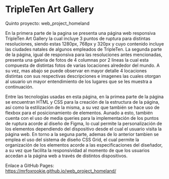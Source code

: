 # TripleTen Art Gallery

Quinto proyecto: web_project_homeland

En la primera parte de la pagina se presenta una página web responsiva TripleTen Art Gallery la cual incluye 3 puntos de ruptura para distintas resoluciones, siendo estas 1280px, 768px y 320px y cuyo contenido incluye las ciudades natales de algunos empleados de TripleTen.
La segunda parte de la página, igual de responsiva para las resoluciones antes mencionadas, presenta una galeria de fotos de 4 columnas por 2 lineas la cual esta compuesta de distintas fotos de varias locaciones alrededor del mundo. A su vez, mas abajo se puede observar en mayor detalle 4 locaciones distintas con sus respectivas descripciones e imagenes las cuales otorgan al usuario un mayor entendimiento de los lugares que se les muestra a continuación.

Entre las tecnologías usadas en esta página, en la primea parte de la página se encuentran HTML y CSS para la creación de la estructura de la página, así como la estilización de la misma, a su vez que también se hace uso de flexbox para el posicionamiento de elementos. Aunado a esto, también cuenta con el uso de media queries para la implementación de los puntos de ruptura acorde al diseño de Figma, lo cual permite la personalización de los elementos dependiendo del dispositivo desde el cual el usuario visita la página web.
En torno a la seguna parte, ademas de lo anterior tambien se emplea el uso del sistema de diseño CSS Grid, el cual permite la organización de los elementos acorde a las especificaciones del diseñador, a su vez que facilita la responsividad al momento de que los usuarios accedan a la página web a través de distintos dispositivos.

Enlace a GitHub Pages: https://mrfoxrookie.github.io/web_project_homeland/
